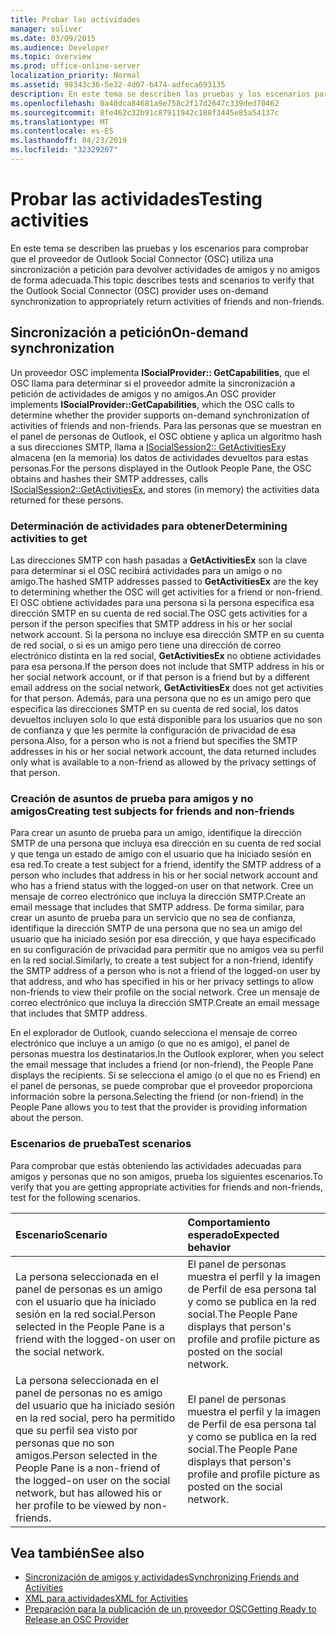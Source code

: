 ```yaml
---
title: Probar las actividades
manager: soliver
ms.date: 03/09/2015
ms.audience: Developer
ms.topic: overview
ms.prod: office-online-server
localization_priority: Normal
ms.assetid: 98343c36-5e32-4d07-b474-adfeca693135
description: En este tema se describen las pruebas y los escenarios para comprobar que el proveedor de Outlook Social Connector (OSC) utiliza una sincronización a petición para devolver actividades de amigos y no amigos de forma adecuada.
ms.openlocfilehash: 0a40dca84681a9e758c2f17d2647c339ded70462
ms.sourcegitcommit: 8fe462c32b91c87911942c188f3445e85a54137c
ms.translationtype: MT
ms.contentlocale: es-ES
ms.lasthandoff: 04/23/2019
ms.locfileid: "32329207"
---
```

# <a name="testing-activities"></a><span data-ttu-id="e2c47-103">Probar las actividades</span><span class="sxs-lookup"><span data-stu-id="e2c47-103">Testing activities</span></span>

<span data-ttu-id="e2c47-104">En este tema se describen las pruebas y los escenarios para comprobar que el proveedor de Outlook Social Connector (OSC) utiliza una sincronización a petición para devolver actividades de amigos y no amigos de forma adecuada.</span><span class="sxs-lookup"><span data-stu-id="e2c47-104">This topic describes tests and scenarios to verify that the Outlook Social Connector (OSC) provider uses on-demand synchronization to appropriately return activities of friends and non-friends.</span></span>

<span data-ttu-id="e2c47-105"><a name="olosc_TestingActivities_OnDemandSync"> </a></span><span class="sxs-lookup"><span data-stu-id="e2c47-105"></span></span>

## <a name="on-demand-synchronization"></a><span data-ttu-id="e2c47-106">Sincronización a petición</span><span class="sxs-lookup"><span data-stu-id="e2c47-106">On-demand synchronization</span></span>

<span data-ttu-id="e2c47-107">Un proveedor OSC implementa **ISocialProvider:: GetCapabilities**, que el OSC llama para determinar si el proveedor admite la sincronización a petición de actividades de amigos y no amigos.</span><span class="sxs-lookup"><span data-stu-id="e2c47-107">An OSC provider implements **ISocialProvider::GetCapabilities**, which the OSC calls to determine whether the provider supports on-demand synchronization of activities of friends and non-friends.</span></span> <span data-ttu-id="e2c47-108">Para las personas que se muestran en el panel de personas de Outlook, el OSC obtiene y aplica un algoritmo hash a sus direcciones SMTP, llama a [ISocialSession2:: GetActivitiesEx](isocialsession2-getactivitiesex.md)y almacena (en la memoria) los datos de actividades devueltos para estas personas.</span><span class="sxs-lookup"><span data-stu-id="e2c47-108">For the persons displayed in the Outlook People Pane, the OSC obtains and hashes their SMTP addresses, calls [ISocialSession2::GetActivitiesEx](isocialsession2-getactivitiesex.md), and stores (in memory) the activities data returned for these persons.</span></span> 
  
### <a name="determining-activities-to-get"></a><span data-ttu-id="e2c47-109">Determinación de actividades para obtener</span><span class="sxs-lookup"><span data-stu-id="e2c47-109">Determining activities to get</span></span>

<span data-ttu-id="e2c47-110">Las direcciones SMTP con hash pasadas a **GetActivitiesEx** son la clave para determinar si el OSC recibirá actividades para un amigo o no amigo.</span><span class="sxs-lookup"><span data-stu-id="e2c47-110">The hashed SMTP addresses passed to **GetActivitiesEx** are the key to determining whether the OSC will get activities for a friend or non-friend.</span></span> <span data-ttu-id="e2c47-111">El OSC obtiene actividades para una persona si la persona especifica esa dirección SMTP en su cuenta de red social.</span><span class="sxs-lookup"><span data-stu-id="e2c47-111">The OSC gets activities for a person if the person specifies that SMTP address in his or her social network account.</span></span> <span data-ttu-id="e2c47-112">Si la persona no incluye esa dirección SMTP en su cuenta de red social, o si es un amigo pero tiene una dirección de correo electrónico distinta en la red social, **GetActivitiesEx** no obtiene actividades para esa persona.</span><span class="sxs-lookup"><span data-stu-id="e2c47-112">If the person does not include that SMTP address in his or her social network account, or if that person is a friend but by a different email address on the social network, **GetActivitiesEx** does not get activities for that person.</span></span> <span data-ttu-id="e2c47-113">Además, para una persona que no es un amigo pero que especifica las direcciones SMTP en su cuenta de red social, los datos devueltos incluyen solo lo que está disponible para los usuarios que no son de confianza y que les permite la configuración de privacidad de esa persona.</span><span class="sxs-lookup"><span data-stu-id="e2c47-113">Also, for a person who is not a friend but specifies the SMTP addresses in his or her social network account, the data returned includes only what is available to a non-friend as allowed by the privacy settings of that person.</span></span> 
  
### <a name="creating-test-subjects-for-friends-and-non-friends"></a><span data-ttu-id="e2c47-114">Creación de asuntos de prueba para amigos y no amigos</span><span class="sxs-lookup"><span data-stu-id="e2c47-114">Creating test subjects for friends and non-friends</span></span>

<span data-ttu-id="e2c47-115">Para crear un asunto de prueba para un amigo, identifique la dirección SMTP de una persona que incluya esa dirección en su cuenta de red social y que tenga un estado de amigo con el usuario que ha iniciado sesión en esa red.</span><span class="sxs-lookup"><span data-stu-id="e2c47-115">To create a test subject for a friend, identify the SMTP address of a person who includes that address in his or her social network account and who has a friend status with the logged-on user on that network.</span></span> <span data-ttu-id="e2c47-116">Cree un mensaje de correo electrónico que incluya la dirección SMTP.</span><span class="sxs-lookup"><span data-stu-id="e2c47-116">Create an email message that includes that SMTP address.</span></span> <span data-ttu-id="e2c47-117">De forma similar, para crear un asunto de prueba para un servicio que no sea de confianza, identifique la dirección SMTP de una persona que no sea un amigo del usuario que ha iniciado sesión por esa dirección, y que haya especificado en su configuración de privacidad para permitir que no amigos vea su perfil en la red social.</span><span class="sxs-lookup"><span data-stu-id="e2c47-117">Similarly, to create a test subject for a non-friend, identify the SMTP address of a person who is not a friend of the logged-on user by that address, and who has specified in his or her privacy settings to allow non-friends to view their profile on the social network.</span></span> <span data-ttu-id="e2c47-118">Cree un mensaje de correo electrónico que incluya la dirección SMTP.</span><span class="sxs-lookup"><span data-stu-id="e2c47-118">Create an email message that includes that SMTP address.</span></span> 
  
<span data-ttu-id="e2c47-119">En el explorador de Outlook, cuando selecciona el mensaje de correo electrónico que incluye a un amigo (o que no es amigo), el panel de personas muestra los destinatarios.</span><span class="sxs-lookup"><span data-stu-id="e2c47-119">In the Outlook explorer, when you select the email message that includes a friend (or non-friend), the People Pane displays the recipients.</span></span> <span data-ttu-id="e2c47-120">Si se selecciona el amigo (o el que no es Friend) en el panel de personas, se puede comprobar que el proveedor proporciona información sobre la persona.</span><span class="sxs-lookup"><span data-stu-id="e2c47-120">Selecting the friend (or non-friend) in the People Pane allows you to test that the provider is providing information about the person.</span></span>
  
### <a name="test-scenarios"></a><span data-ttu-id="e2c47-121">Escenarios de prueba</span><span class="sxs-lookup"><span data-stu-id="e2c47-121">Test scenarios</span></span>

<span data-ttu-id="e2c47-122">Para comprobar que estás obteniendo las actividades adecuadas para amigos y personas que no son amigos, prueba los siguientes escenarios.</span><span class="sxs-lookup"><span data-stu-id="e2c47-122">To verify that you are getting appropriate activities for friends and non-friends, test for the following scenarios.</span></span>
  
|<span data-ttu-id="e2c47-123">**Escenario**</span><span class="sxs-lookup"><span data-stu-id="e2c47-123">**Scenario**</span></span>|<span data-ttu-id="e2c47-124">**Comportamiento esperado**</span><span class="sxs-lookup"><span data-stu-id="e2c47-124">**Expected behavior**</span></span>|
|:-----|:-----|
|<span data-ttu-id="e2c47-125">La persona seleccionada en el panel de personas es un amigo con el usuario que ha iniciado sesión en la red social.</span><span class="sxs-lookup"><span data-stu-id="e2c47-125">Person selected in the People Pane is a friend with the logged-on user on the social network.</span></span>  <br/> |<span data-ttu-id="e2c47-126">El panel de personas muestra el perfil y la imagen de Perfil de esa persona tal y como se publica en la red social.</span><span class="sxs-lookup"><span data-stu-id="e2c47-126">The People Pane displays that person's profile and profile picture as posted on the social network.</span></span>  <br/> |
|<span data-ttu-id="e2c47-127">La persona seleccionada en el panel de personas no es amigo del usuario que ha iniciado sesión en la red social, pero ha permitido que su perfil sea visto por personas que no son amigos.</span><span class="sxs-lookup"><span data-stu-id="e2c47-127">Person selected in the People Pane is a non-friend of the logged-on user on the social network, but has allowed his or her profile to be viewed by non-friends.</span></span>  <br/> |<span data-ttu-id="e2c47-128">El panel de personas muestra el perfil y la imagen de Perfil de esa persona tal y como se publica en la red social.</span><span class="sxs-lookup"><span data-stu-id="e2c47-128">The People Pane displays that person's profile and profile picture as posted on the social network.</span></span>  <br/> |
   
## <a name="see-also"></a><span data-ttu-id="e2c47-129">Vea también</span><span class="sxs-lookup"><span data-stu-id="e2c47-129">See also</span></span>

- [<span data-ttu-id="e2c47-130">Sincronización de amigos y actividades</span><span class="sxs-lookup"><span data-stu-id="e2c47-130">Synchronizing Friends and Activities</span></span>](synchronizing-friends-and-activities.md)  
- [<span data-ttu-id="e2c47-131">XML para actividades</span><span class="sxs-lookup"><span data-stu-id="e2c47-131">XML for Activities</span></span>](xml-for-activities.md)
- [<span data-ttu-id="e2c47-132">Preparación para la publicación de un proveedor OSC</span><span class="sxs-lookup"><span data-stu-id="e2c47-132">Getting Ready to Release an OSC Provider</span></span>](getting-ready-to-release-an-osc-provider.md)

